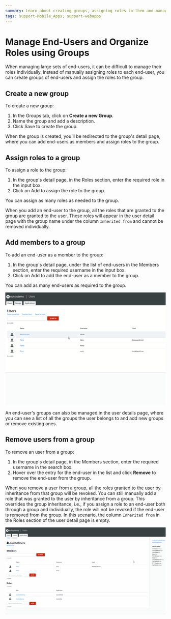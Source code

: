 ```yaml
---
summary: Learn about creating groups, assigning roles to them and managing group members in the Users application.
tags: support-Mobile_Apps; support-webapps
---
```


# Manage End-Users and Organize Roles using Groups

When managing large sets of end-users, it can be difficult to manage their roles individually. Instead of manually assigning roles to each end-user, you can create groups of end-users and assign the roles to the group. 

## Create a new group

To create a new group:

1. In the Groups tab, click on **Create a new Group**.
1. Name the group and add a description.
1. Click Save to create the group. 

When the group is created, you’ll be redirected to the group's detail page, where you can add end-users as members and assign roles to the group.

## Assign roles to a group

To assign a role to the group:

1. In the group's detail page, in the Roles section, enter the required role in the input box.
1. Click on Add to assign the role to the group.

You can assign as many roles as needed to the group.

When you add an end-user to the group, all the roles that are granted to the group are granted to the user. These roles will appear in the user detail page with the group name under the column `Inherited from` and cannot be removed individually. 

## Add members to a group

To add an end-user as a member to the group:

1. In the group's detail page, under the list of end-users in the Members section, enter the required username in the input box.
1. Click on Add to add the end-user as a member to the group.

You can add as many end-users as required to the group.

![](images/groups-gif1.gif?width=500)
 
An end-user's groups can also be managed in the user details page, where you can see a list of all the groups the user belongs to and add new groups or remove existing ones.

## Remove users from a group

To remove an user from a group:

1. In the group's detail page, in the Members section, enter the required username in the search box.
1. Hover over the entry for the end-user in the list and click **Remove** to remove the end-user from the group.

When you remove a user from a group, all the roles granted to the user by inheritance from that group will be revoked. You can still manually add a role that was granted to the user by inheritance from a group. This overrides the group inheritance, i.e., if you assign a role to an end-user both through a group and individually, the role will not be revoked if the end-user is removed from the group. In this scenario, the column `Inherited from` in the Roles section of the user detail page is empty.

![](images/groups-gif2.gif?width=500)
